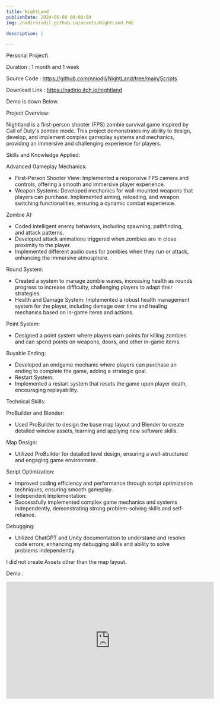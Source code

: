 ```yaml
---
title: NightLand
publishDate: 2024-06-08 00:00:00
img: /nadirniodil.github.io/assets/NightLand.PNG

description: |

---
```

Personal Project\

Duration : 1 month and 1 week

Source Code : https://github.com/nniodil/NightLand/tree/main/Scripts

Download Link : https://nadirio.itch.io/nightland

Demo is down Below.

Project Overview:

Nightland is a first-person shooter (FPS) zombie survival game inspired by Call of Duty's zombie mode. 
This project demonstrates my ability to design, develop, and implement complex gameplay systems and mechanics, providing an immersive and challenging experience for players.

Skills and Knowledge Applied:

Advanced Gameplay Mechanics:
- First-Person Shooter View: Implemented a responsive FPS camera and controls, offering a smooth and immersive player experience.
- Weapon Systems: Developed mechanics for wall-mounted weapons that players can purchase. Implemented aiming, reloading, and weapon switching functionalities, ensuring a dynamic combat experience.

Zombie AI:
- Coded intelligent enemy behaviors, including spawning, pathfinding, and attack patterns.
- Developed attack animations triggered when zombies are in close proximity to the player.
- Implemented different audio cues for zombies when they run or attack, enhancing the immersive atmosphere.

Round System:
- Created a system to manage zombie waves, increasing health as rounds progress to increase difficulty, challenging players to adapt their strategies.
- Health and Damage System: Implemented a robust health management system for the player, including damage over time and healing mechanics based on in-game items and actions.

Point System:
- Designed a point system where players earn points for killing zombies and can spend points on weapons, doors, and other in-game items.

Buyable Ending:
- Developed an endgame mechanic where players can purchase an ending to complete the game, adding a strategic goal.
- Restart System:
- Implemented a restart system that resets the game upon player death, encouraging replayability.

Technical Skills:

ProBuilder and Blender:
- Used ProBuilder to design the base map layout and Blender to create detailed window assets, learning and applying new software skills.

Map Design:
- Utilized ProBuilder for detailed level design, ensuring a well-structured and engaging game environment.

Script Optimization:
- Improved coding efficiency and performance through script optimization techniques, ensuring smooth gameplay.
- Independent Implementation:
- Successfully implemented complex game mechanics and systems independently, demonstrating strong problem-solving skills and self-reliance.

Debugging:
- Utilized ChatGPT and Unity documentation to understand and resolve code errors, enhancing my debugging skills and ability to solve problems independently.

I did not create Assets other than the map layout.

Demo :
<iframe width="560" height="315" src="https://www.youtube.com/embed/8mtr0HC-uMA?si=k8ZZtAx6wNyzOJhu" title="YouTube video player" frameborder="0" allow="accelerometer; autoplay; clipboard-write; encrypted-media; gyroscope; picture-in-picture; web-share" referrerpolicy="strict-origin-when-cross-origin" allowfullscreen></iframe>

